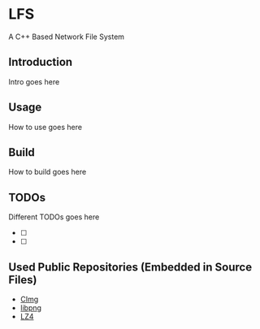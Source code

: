 # LFS
A C++ Based Network File System

## Introduction

Intro goes here

## Usage

How to use goes here

## Build

How to build goes here

## TODOs

Different TODOs goes here

- [ ]
- [ ] 

## Used Public Repositories (Embedded in Source Files)
 * [CImg](https://github.com/GreycLab/CImg)
 * [libpng](https://github.com/pnggroup/libpng)
 * [LZ4](https://github.com/lz4/lz4)
